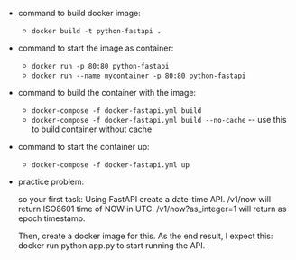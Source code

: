 -   command to build docker image:

    -   `docker build -t python-fastapi .`

-   command to start the image as container:

    -   `docker run -p 80:80 python-fastapi`
    -   `docker run --name mycontainer -p 80:80 python-fastapi`

-   command to build the container with the image:

    -   `docker-compose -f docker-fastapi.yml build`
    -   `docker-compose -f docker-fastapi.yml build --no-cache` -- use this to build container without cache

-   command to start the container up:

    -   `docker-compose -f docker-fastapi.yml up`

-   practice problem:

    so your first task:
    Using FastAPI create a date-time API.
    /v1/now will return ISO8601 time of NOW in UTC.
    /v1/now?as_integer=1 will return as epoch timestamp.

    Then, create a docker image for this.
    As the end result, I expect this:
    docker run <image-tag> python app.py
    to start running the API.
